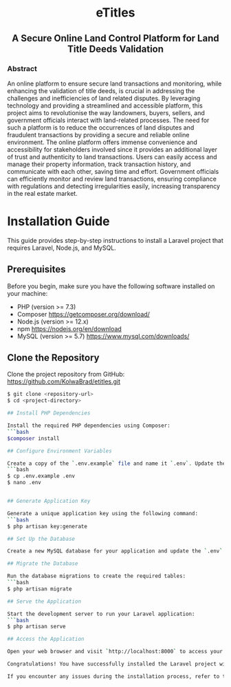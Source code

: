 <h1 style="text-align: center;">
    eTitles
</h1>

<h2 style="text-align: center;">
   A Secure Online Land Control Platform for Land Title Deeds Validation
</h2>

### Abstract

 An online platform to ensure secure land transactions and monitoring, while
enhancing the validation of title deeds, is crucial in addressing the challenges and inefficiencies
of land related disputes. By leveraging technology and providing a streamlined and accessible
platform, this project aims to revolutionise the way landowners, buyers, sellers, and government
officials interact with land-related processes. The need for such a platform is to reduce the
occurrences of land disputes and fraudulent transactions by providing a secure and reliable
online environment. The online platform offers immense convenience and accessibility for
stakeholders involved since it provides an additional layer of trust and authenticity to land
transactions. Users can easily access and manage their property information, track transaction
history, and communicate with each other, saving time and effort. Government officials can
efficiently monitor and review land transactions, ensuring compliance with regulations and
detecting irregularities easily, increasing transparency in the real estate market.

# Installation Guide

This guide provides step-by-step instructions to install a Laravel project that requires Laravel, Node.js, and MySQL.

## Prerequisites

Before you begin, make sure you have the following software installed on your machine:

- PHP (version >= 7.3)
- Composer 
https://getcomposer.org/download/
- Node.js (version >= 12.x)
- npm
https://nodejs.org/en/download
- MySQL (version >= 5.7)
https://www.mysql.com/downloads/

## Clone the Repository

Clone the project repository from GitHub:
https://github.com/KolwaBrad/etitles.git


```bash
$ git clone <repository-url>
$ cd <project-directory>

## Install PHP Dependencies

Install the required PHP dependencies using Composer:
```bash
$composer install

## Configure Environment Variables

Create a copy of the `.env.example` file and name it `.env`. Update the necessary environment variables such as database credentials, app key, etc.:
```bash
$ cp .env.example .env
$ nano .env


## Generate Application Key

Generate a unique application key using the following command:
```bash
$ php artisan key:generate

## Set Up the Database

Create a new MySQL database for your application and update the `.env` file with the database name, username, and password.

## Migrate the Database

Run the database migrations to create the required tables:
```bash
$ php artisan migrate

## Serve the Application

Start the development server to run your Laravel application:
```bash
$ php artisan serve

## Access the Application

Open your web browser and visit `http://localhost:8000` to access your Laravel application.

Congratulations! You have successfully installed the Laravel project with Laravel, Node.js, and MySQL. Feel free to explore the application and customize it according to your needs.

If you encounter any issues during the installation process, refer to the official documentation or seek help from the Laravel community.

